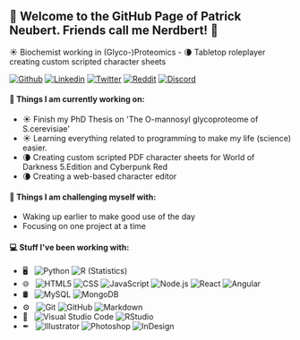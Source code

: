 <h2> 👋 Welcome to the GitHub Page of Patrick Neubert. Friends call me Nerdbert! 👋</h2>

&#x2600; Biochemist working in (Glyco-)Proteomics - &#x1F318; Tabletop roleplayer creating custom scripted character sheets

[![Github](https://img.shields.io/badge/-Github-000?style=for-the-badge&logo=Github&logoColor=white)](https://github.com/nerdbert-hub)
[![Linkedin](https://img.shields.io/badge/-LinkedIn-0A66C2?style=for-the-badge&logo=Linkedin&logoColor=white)](https://www.linkedin.com/in/patrick-neubert/)
[![Twitter](https://img.shields.io/badge/-Twitter-1DA1F2?style=for-the-badge&logo=Twitter&logoColor=white)](https://twitter.com/_Nerdbert_)
[![Reddit](https://img.shields.io/badge/-Reddit-FF4500?style=for-the-badge&logo=Reddit&logoColor=white)](https://www.reddit.com/user/DividedState)
[![Discord](https://img.shields.io/badge/-Discord-7289DA?style=for-the-badge&logo=Discord&logoColor=white)](Nerdbert#8047)


#### 🌱 Things I am currently working on: 
- &#x2600; Finish my PhD Thesis on 'The O-mannosyl glycoproteome of S.cerevisiae'  
- &#x2600; Learning everything related to programming to make my life (science) easier.
- &#x1F318; Creating custom scripted PDF character sheets for World of Darkness 5.Edition and Cyberpunk Red
- &#x1F318; Creating a web-based character editor

#### :muscle: Things I am challenging myself with:
- Waking up earlier to make good use of the day
- Focusing on one project at a time


#### 💻 Stuff I've been working with:
- 🖥 &nbsp;
  ![Python](https://img.shields.io/badge/-Python-333333?style=for-the-badge&logo=python)
  ![R (Statistics)](https://img.shields.io/badge/-R-333333?style=for-the-badge&logo=R&logoColor=276DC3)
- 🌐 &nbsp;
  ![HTML5](https://img.shields.io/badge/-HTML5-333333?style=for-the-badge&logo=HTML5)
  ![CSS](https://img.shields.io/badge/-CSS-333333?style=for-the-badge&logo=CSS3&logoColor=1572B6)
  ![JavaScript](https://img.shields.io/badge/-JavaScript-333333?style=for-the-badge&logo=javascript)
  ![Node.js](https://img.shields.io/badge/-Node.js-333333?style=for-the-badge&logo=node.js)
  ![React](https://img.shields.io/badge/-React-333333?style=for-the-badge&logo=react)
  ![Angular](https://img.shields.io/badge/-Angular-333333?style=for-the-badge&logo=angular)
- 🛢 &nbsp;
   ![MySQL](https://img.shields.io/badge/-MySQL-333333?style=for-the-badge&logo=mysql)
  ![MongoDB](https://img.shields.io/badge/-MongoDB-333333?style=for-the-badge&logo=mongodb)
- ⚙️ &nbsp;
  ![Git](https://img.shields.io/badge/-Git-333333?style=for-the-badge&logo=git)
  ![GitHub](https://img.shields.io/badge/-GitHub-333333?style=for-the-badge&logo=github)
  ![Markdown](https://img.shields.io/badge/-Markdown-333333?style=for-the-badge&logo=markdown)
- 🔧 &nbsp;
  ![Visual Studio Code](https://img.shields.io/badge/-Visual%20Studio%20Code-333333?style=for-the-badge&logo=visual-studio-code&logoColor=007ACC)
  ![RStudio](https://img.shields.io/badge/-RStudio-333333?style=for-the-badge&logo=rstudio)
- &#x2712; &nbsp;
  ![Illustrator](https://img.shields.io/badge/-Illustrator-333333?style=for-the-badge&logo=adobe-illustrator)
  ![Photoshop](https://img.shields.io/badge/-Photoshop-333333?style=for-the-badge&logo=adobe-photoshop)
  ![InDesign](https://img.shields.io/badge/-InDesign-333333?style=for-the-badge&logo=adobe-indesign)

<!--
**nerdbert-hub/nerdbert-hub** is a ✨ _special_ ✨ repository because its `README.md` (this file) appears on your GitHub profile.

Here are some ideas to get you started:

- 🔭 I’m currently working on ...
- 🌱 I’m currently learning ...
- 👯 I’m looking to collaborate on ...
- 🤔 I’m looking for help with ...
- 💬 Ask me about ...
- 📫 How to reach me: ...
- 😄 Pronouns: ...
- ⚡ Fun fact: ...
-->
